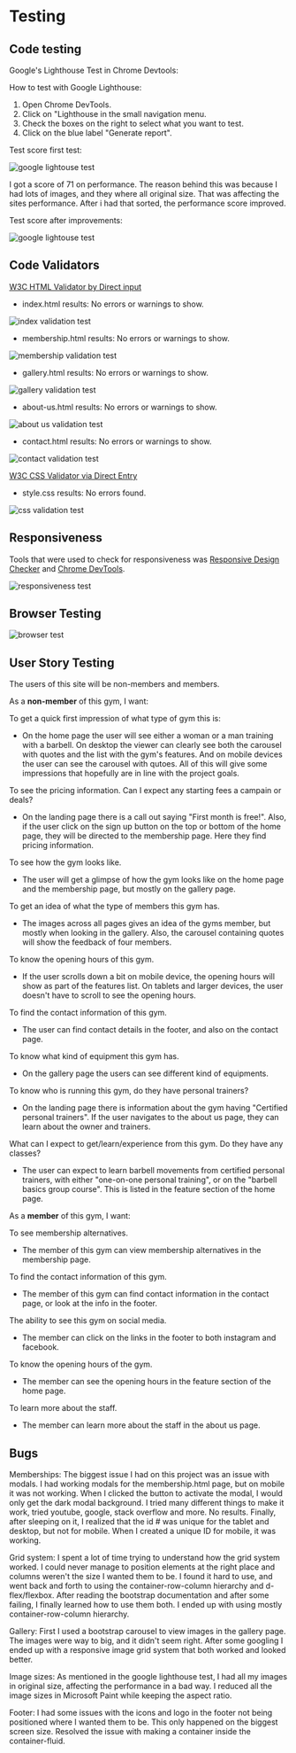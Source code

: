 # Testing

## Code testing

Google's Lighthouse Test in Chrome Devtools:

How to test with Google Lighthouse:

1. Open Chrome DevTools.
2. Click on "Lighthouse in the small navigation menu.
3. Check the boxes on the right to select what you want to test.
4. Click on the blue label "Generate report".

Test score first test:

![google lightouse test](readme-images/testing.JPG)

I got a score of 71 on performance. The reason behind this was because I had lots of images, and they where all original size. That was affecting the sites performance. After i had that sorted, the performance score improved.

Test score after improvements:

![google lightouse test](readme-images/testing-1.JPG)

## Code Validators

[W3C HTML Validator by Direct input](https://www.validator.w3.org/) 

- index.html results: No errors or warnings to show.

![index validation test](readme-images/index-validation-k.JPG)

- membership.html results: No errors or warnings to show.

![membership validation test](readme-images/membership-validation-k.JPG)

- gallery.html results: No errors or warnings to show.

![gallery validation test](readme-images/gallery-validation-k.JPG)

- about-us.html results: No errors or warnings to show.

![about us validation test](readme-images/about-us-validation-k.JPG)

- contact.html results: No errors or warnings to show.

![contact validation test](readme-images/contact-validation-k.JPG)

[W3C CSS Validator via Direct Entry](https://jigsaw.w3.org/css-validator/#validate_by_input)

- style.css results: No errors found.

![css validation test](readme-images/css-validation-k.JPG)

## Responsiveness

Tools that were used to check for responsiveness was [Responsive Design Checker](https://www.responsivedesignchecker.com/) and [Chrome DevTools](https://developer.chrome.com/docs/devtools/).

![responsiveness test](readme-images/responsiveness-test.JPG)

## Browser Testing

![browser test](readme-images/browser-test.JPG)

## User Story Testing

The users of this site will be non-members and members.

As a **non-member** of this gym, I want:

To get a quick first impression of what type of gym this is:

- On the home page the user will see either a woman or a man training with a barbell. On desktop the viewer can clearly see both the carousel with quotes and the list with the gym's features. And on mobile devices the user can see the carousel with qutoes. All of this will give some impressions that hopefully are in line with the project goals.

To see the pricing information. Can I expect any starting fees a campain or deals?

- On the landing page there is a call out saying "First month is free!". Also, if the user click on the sign up button on the top or bottom of the home page, they will be directed to the membership page. Here they find pricing information. 

To see how the gym looks like.

- The user will get a glimpse of how the gym looks like on the home page and the membership page, but mostly on the gallery page.

To get an idea of what the type of members this gym has. 

- The images across all pages gives an idea of the gyms member, but mostly when looking in the gallery. Also, the carousel containing quotes will show the feedback of four members.

To know the opening hours of this gym.

- If the user scrolls down a bit on mobile device, the opening hours will show as part of the features list. On tablets and larger devices, the user doesn't have to scroll to see the opening hours.

To find the contact information of this gym.

- The user can find contact details in the footer, and also on the contact page.

To know what kind of equipment this gym has.

- On the gallery page the users can see different kind of equipments.

To know who is running this gym, do they have personal trainers?

- On the landing page there is information about the gym having "Certified personal trainers". If the user navigates to the about us page, they can learn about the owner and trainers.

What can I expect to get/learn/experience from this gym. Do they have any classes?

- The user can expect to learn barbell movements from certified personal trainers, with either "one-on-one personal training", or on the "barbell basics group course". This is listed in the feature section of the home page. 

As a **member** of this gym, I want:

To see membership alternatives.

- The member of this gym can view membership alternatives in the membership page.

To find the contact information of this gym.

- The member of this gym can find contact information in the contact page, or look at the info in the footer.

The ability to see this gym on social media. 

- The member can click on the links in the footer to both instagram and facebook.

To know the opening hours of the gym.

- The member can see the opening hours in the feature section of the home page.

To learn more about the staff.

- The member can learn more about the staff in the about us page.

## Bugs

Memberships: The biggest issue I had on this project was an issue with modals. I had working modals for the membership.html page, but on mobile it was not working. When I clicked the button to activate the modal, I would only get the dark modal background. I tried many different things to make it work, tried youtube, google, stack overflow and more. No results. Finally, after sleeping on it, I realized that the id # was unique for the tablet and desktop, but not for mobile. When I created a unique ID for mobile, it was working.

Grid system:  I spent a lot of time trying to understand how the grid system worked. I could never manage to position elements at the right place and columns weren't the size I wanted them to be. I found it hard to use, and went back and forth to using the container-row-column hierarchy and d-flex/flexbox. After reading the bootstrap documentation and after some failing, I finally learned how to use them both. I ended up with using mostly container-row-column hierarchy.

Gallery: First I used a bootstrap carousel to view images in the gallery page. The images were way to big, and it didn't seem right. After some googling I ended up with a responsive image grid system that both worked and looked better. 

Image sizes: As mentioned in the google lighthouse test, I had all my images in original size, affecting the performance in a bad way. I reduced all the image sizes in Microsoft Paint while keeping the aspect ratio.  

Footer: I had some issues with the icons and logo in the footer not being positioned where I wanted them to be. This only happened on the biggest screen size. Resolved the issue with making a container inside the container-fluid.

